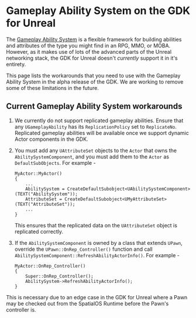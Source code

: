# Gameplay Ability System on the GDK for Unreal

The [Gameplay Ability System](https://docs.unrealengine.com/en-us/Gameplay/GameplayAbilitySystem) is a flexible framework for building abilities and attributes of the type you might find in an RPG, MMO, or MOBA. However, as it makes use of lots of the advanced parts of the Unreal networking stack, the GDK for Unreal doesn't *currently* support it in it's entirety. 

This page lists the workarounds that you need to use with the Gameplay Ability System in the alpha release of the GDK. We are working to remove some of these limitations in the future.

## Current Gameplay Ability System workarounds
1. We currently do not support replicated gameplay abilities. Ensure that any `UGameplayAbility` has its `ReplicationPolicy` set to `ReplicateNo`. Replicated gameplay abilities will be available once we support dynamic Actor components in the GDK.
2. You must add any `UAttributeSet` objects to the `Actor` that owns the `AbilitySystemComponent`, and you must add them to the `Actor` as `DefaultSubObjects`. For example -

    ```
    MyActor::MyActor()
    {
        ...
        AbilitySystem = CreateDefaultSubobject<UAbilitySystemComponent>(TEXT("AbilitySystem"));
        AttributeSet = CreateDefaultSubobject<UMyAttributeSet>(TEXT("AttributeSet"));
        ...
    }
    ```
    
    This ensures that the replicated data on the `UAttributeSet` object is replicated correctly.    
3. If the `AbilitySystemComponent` is owned by a class that extends `UPawn`, override the `UPawn::OnRep_Controller()` function and call `AbilitySystemComponent::RefreshAbilityActorInfo()`. For example -

    ```
    MyActor::OnRep_Controller()
    {
        Super::OnRep_Controller();
        AbilitySystem->RefreshAbilityActorInfo();
    }
    ```
    
This is necessary due to an edge case in the GDK for Unreal where a Pawn may be checked out from the SpatialOS Runtime before the Pawn's controller is.
